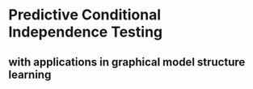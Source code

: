 # Predictive Conditional Independence Testing
## with applications in graphical model structure learning
